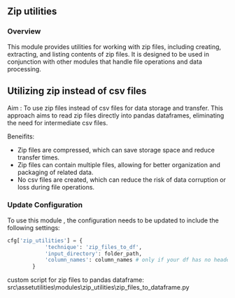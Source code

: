 ## Zip utilities

### Overview
This module provides utilities for working with zip files, including creating, extracting, and listing contents of zip files. It is designed to be used in conjunction with other modules that handle file operations and data processing.

## Utilizing zip instead of csv files 

Aim : To use zip files instead of csv files for data storage and transfer. This approach aims to read zip files directly into pandas dataframes, eliminating the need for intermediate csv files.

Beneifits: 
- Zip files are compressed, which can save storage space and reduce transfer times.
- Zip files can contain multiple files, allowing for better organization and packaging of related data.
- No csv files are created, which can reduce the risk of data corruption or loss during file operations.

### Update Configuration

To use this module , the configuration needs to be updated to include the following settings:

```python
cfg['zip_utilities'] = {
            'technique': 'zip_files_to_df',
            'input_directory': folder_path,
            'column_names': column_names # only if your df has no header
        }
```

custom script for zip files to pandas dataframe:
src\assetutilities\modules\zip_utilities\zip_files_to_dataframe.py
